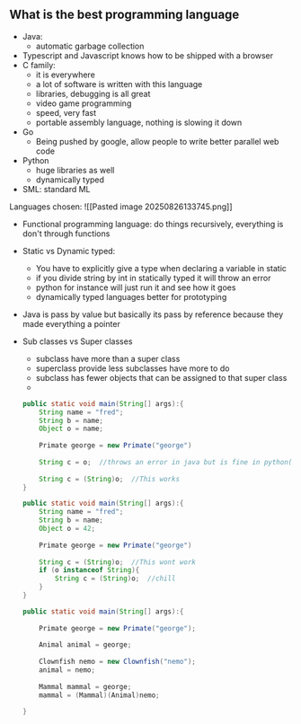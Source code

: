## What is the best programming language
* Java:
	* automatic garbage collection
* Typescript and Javascript knows how to be shipped with a browser
* C family:
	* it is everywhere
	* a lot of software is written with this language
	* libraries, debugging is all great
	* video game programming
	* speed, very fast
	* portable assembly language, nothing is slowing it down
* Go
	* Being pushed by google, allow people to write better parallel web code
* Python
	* huge libraries as well
	* dynamically typed
* SML: standard ML

Languages chosen:
![[Pasted image 20250826133745.png]]
* Functional programming language: do things recursively, everything is don't through functions
* Static vs Dynamic typed:
	* You have to explicitly give a type when declaring a variable in static
	* if you divide string by int in statically typed it will throw an error
	* python for instance will just run it and see how it goes
	* dynamically typed languages better for prototyping
* Java is pass by value but basically its pass by reference because they made everything a pointer
* Sub classes vs Super classes
	* subclass have more than a super class
	* superclass provide less subclasses have more to do
	* subclass has fewer objects that can be assigned to that super class
	*
	```java
	public static void main(String[] args):{
		String name = "fred";
		String b = name;
		Object o = name;
		
		Primate george = new Primate("george")
		
		String c = o;  //throws an error in java but is fine in python(we will see what happens)
				
		String c = (String)o;  //This works
	}
	```


	```java
	public static void main(String[] args):{
		String name = "fred";
		String b = name;
		Object o = 42;
		
		Primate george = new Primate("george")
		
		String c = (String)o;  //This wont work
		if (o instanceof String){
			String c = (String)o;  //chill
		}
	}
	```


	```java
	public static void main(String[] args):{
		
		Primate george = new Primate("george");
		
		Animal animal = george;
		
		Clownfish nemo = new Clownfish("nemo");
		animal = nemo;
		
		Mammal mammal = george;
		mammal = (Mammal)(Animal)nemo;
	
	}
	```